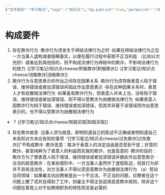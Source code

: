 ```yaml
---
{"文件类别":"学习笔记","tags":["知识点"],"dg-publish":true,"permalink":"/学习笔记/知识点cheese/相对人欺诈/","dgPassFrontmatter":true,"created":"2024-07-17T10:51:27.582+08:00","updated":"2024-09-11T12:32:01.697+08:00"}
---
```


# 构成要件
 1. 存在欺诈行为
·欺诈行为须发生于缔结法律行为之时
·如果在缔结法律行为之后一方当事人虚构或者隐瞒事实，以便在履行过程中获取不正当利益 （比如以次充好）或者达到其他目的，则不构成法律行为缔结中的欺诈，不影响法律行为的效力 
 ·[[学习笔记/知识点cheese/积极欺诈\|积极欺诈]]
·[[学习笔记/知识点cheese/消极欺诈\|消极欺诈]]
2. 欺诈行为与意思表示的作出之间存在因果关系
·欺诈行为须导致表意人陷于错误、维持错误或者加深错误并因此作出意思表示
·存在此种因果关系时，表意人才有权撤销法律行为 
·如果虽有欺诈行为，但表意人并未上当，没有陷于错误、维持错误或者加深错误，则不得以受欺诈为由撤销法律行为
·如果表意人因欺诈行为陷于错误、维持错误或加深错误，但其并非基于该错误而作出意思表示的，也不得以受欺诈为由撤销法律行为
- ？ [[学习笔记/知识点cheese/知假买假\|知假买假]]
3. 存在欺诈故意
·当事人须为故意，即明知道自己的陈述不正确或者明知道自己未告知对方本应告知的事项
·“[[学习笔记/知识点cheese/过失欺诈\|过失欺诈]]”不构成欺诈
·欺诈恶意：取决于表意人的决定自由是否受到干扰；好意的欺诈，甚至纯粹为了表意人的利益而实施的欺诈，也是恶意的
·欺诈的目的：欺诈方为了使表意人陷于错误、维持错误或者加深错误并据此作出意思表示
·合法的故意欺诈：在某些情形中，一方当事人虽然作了虚假陈述，但其行为却并不具有违法性，对方当事人不得以受恶意欺诈为由撤销法律行为
（a）劳动合同领域：如果雇主向应聘者提出一个不合法、不正当的问题，应聘者在这个问题上撒了谎并且得到了工作，则雇主不得主张适用恶意欺诈规则，除非这个问题在客观上对于拟聘用职务的特性而言是必需的
